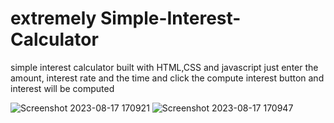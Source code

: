 # extremely Simple-Interest-Calculator
simple interest calculator built with HTML,CSS and javascript
just enter the amount, interest rate and the time and click the compute interest button and interest will be computed



![Screenshot 2023-08-17 170921](https://github.com/shreshth3142857/Simple-Interest-Website/assets/96594936/99a5ba8d-542a-4344-b455-87fd430928f3)
![Screenshot 2023-08-17 170947](https://github.com/shreshth3142857/Simple-Interest-Website/assets/96594936/9b395212-36bd-4739-a0bf-fdeadc197ef8)
